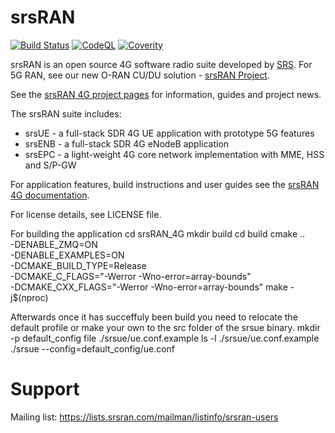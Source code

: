 srsRAN
======

[![Build Status](https://github.com/srsran/srsRAN_4G/actions/workflows/ccpp.yml/badge.svg?branch=master)](https://github.com/srsran/srsRAN_4G/actions/workflows/ccpp.yml)
[![CodeQL](https://github.com/srsran/srsRAN_4G/actions/workflows/codeql.yml/badge.svg?branch=master)](https://github.com/srsran/srsRAN_4G/actions/workflows/codeql.yml)
[![Coverity](https://scan.coverity.com/projects/28268/badge.svg)](https://scan.coverity.com/projects/srsran_4g_agpl)

srsRAN is an open source 4G software radio suite developed by [SRS](http://www.srs.io). For 5G RAN, see our new O-RAN CU/DU solution - [srsRAN Project](https://www.github.com/srsran/srsran_project).

See the [srsRAN 4G project pages](https://www.srsran.com) for information, guides and project news.

The srsRAN suite includes:
  * srsUE - a full-stack SDR 4G UE application with prototype 5G features
  * srsENB - a full-stack SDR 4G eNodeB application
  * srsEPC - a light-weight 4G core network implementation with MME, HSS and S/P-GW

For application features, build instructions and user guides see the [srsRAN 4G documentation](https://docs.srsran.com/projects/4g/).

For license details, see LICENSE file.

For building the application 
cd srsRAN_4G
mkdir build
cd build
cmake .. \
  -DENABLE_ZMQ=ON \
  -DENABLE_EXAMPLES=ON \
  -DCMAKE_BUILD_TYPE=Release \
  -DCMAKE_C_FLAGS="-Werror -Wno-error=array-bounds" \
  -DCMAKE_CXX_FLAGS="-Werror -Wno-error=array-bounds"
make -j$(nproc)

Afterwards once it has succeffuly been build you need to relocate the default profile or make your own to the src folder of the srsue binary.
mkdir -p default_config
file ./srsue/ue.conf.example
ls -l ./srsue/ue.conf.example
./srsue --config=default_config/ue.conf

Support
=======

Mailing list: https://lists.srsran.com/mailman/listinfo/srsran-users

